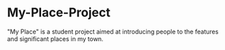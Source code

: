 # My-Place-Project
"My Place" is a student project aimed at introducing people to the features and significant places in my town.
